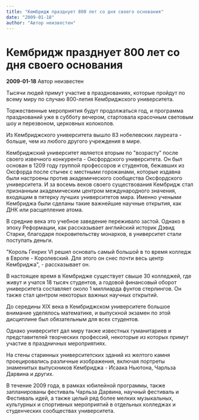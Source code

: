```yaml
---
title: "Кембридж празднует 800 лет со дня своего основания"
date: "2009-01-18"
author: "Автор неизвестен"
---
```


# Кембридж празднует 800 лет со дня своего основания

**2009-01-18** Автор неизвестен

Тысячи людей примут участие в празднованиях, которые пройдут по всему миру по случаю 800-летия Кембриджского университета.

Торжественные мероприятия будут продолжаться год, и программа празднований уже в субботу вечером, стартовала красочным световым шоу и перезвоном, церковных колоколов.

Из Кембриджского университета вышло 83 нобелевских лауреата - больше, чем из любого другого учреждения в мире.

Кембриджский университет является вторым по "возрасту" после своего извечного конкурента - Оксфордского университета. Он был основан в 1209 году группой профессоров и студентов, бежавших из Оксфорда после стычек с местными горожанами, которые издавна были настроены против академического сообщества Оксфордского университета. И за восемь веков своего существования Кембридж стал признанным академическим центром международного значения, входящим в пятерку лучших университетов мира. Именно учеными Кембриджа были сделаны такие важнейшие научные открытия, как ДНК или расщепление атома.

В средние века это учебное заведение переживало застой. Однако в эпоху Реформации, как рассказывает английский историк Дэвид Старки, благодаря покровительству монархов, в университет стали поступать деньги.

"Король Генрих VI решил основать самый большой в то время колледж в Европе - Королевский. Для этого он снес почти весь центр Кембриджа", - рассказывает он.

В настоящее время в Кембридже существует свыше 30 колледжей, где живут и учатся 18 тысяч студентов, а годовой финансовый оборот университета составляет около 1 миллиарда фунтов стерлингов. Он также стал центром некоторых важных научных открытий.

До середины XIX века в Кембриджском университете большое внимание уделялось математике, и выпускной экзамен по этой дисциплине был обязательным для всех студентов.

Однако университет дал миру также известных гуманитариев и представителей творческих профессий, некоторые из которых примут участие в праздничных мероприятиях.

На стены старинных университетских зданий из желтого камня проецировались различные изображения, включая портреты знаменитых выпускников Кембриджа - Исаака Ньютона, Чарльза Дарвина и других.

В течение 2009 года, в рамках юбилейной программы, также запланированы фестиваль Чарльза Дарвина, научный фестиваль и Фестиваль идей, а также целый ряд более мелких музыкальных, культурных и спортивных мероприятий в отдельных колледжах и студенческих сообществах университета.
